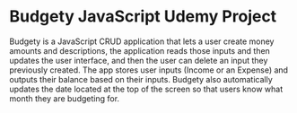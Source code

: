 # Budgety JavaScript Udemy Project
Budgety is a JavaScript CRUD application that lets a user create money amounts and descriptions, the application reads those inputs and then updates the user interface, and then the user can delete an input they previously created. The app stores user inputs (Income or an Expense) and outputs their balance based on their inputs. Budgety also automatically updates the date located at the top of the screen so that users know what month they are budgeting for. 

